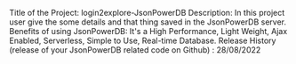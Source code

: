 Title of the Project: login2explore-JsonPowerDB
Description: In this project user give the some details and that thing saved in the JsonPowerDB server.
Benefits of using JsonPowerDB: It's a High Performance, Light Weight, Ajax Enabled, Serverless, Simple to Use, Real-time Database.
Release History (release of your JsonPowerDB related code on Github) : 28/08/2022

